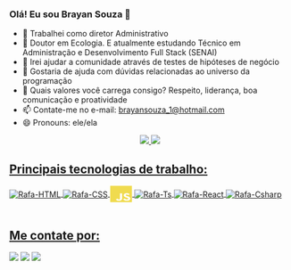 ### Olá! Eu sou Brayan Souza 👋



- 🔭 Trabalhei como diretor Administrativo
- 🌱 Doutor em Ecologia. E atualmente estudando Técnico em Administração e Desenvolvimento Full Stack (SENAI)
- 👯 Irei ajudar a comunidade através de testes de hipóteses de negócio
- 🤔 Gostaria de ajuda com dúvidas relacionadas ao universo da programação
- 💬 Quais valores você carrega consigo? Respeito, liderança, boa comunicação e proatividade 
- 📫 Contate-me no e-mail: brayansouza_1@hotmail.com
- 😄 Pronouns: ele/ela

<div align="center">
  <a href="https://github.com/Brayan-sant">
  <img height="180em" src="https://github-readme-stats.vercel.app/api?username=Brayan-sant&show_icons=true&theme=merko&include_all_commits=true&count_private=true"/>
  <img height="180em" src="https://github-readme-stats.vercel.app/api/top-langs/?username=Brayan-sant&layout=compact&langs_count=7&theme=dark"/>
    </div>
    
## Principais tecnologias de trabalho:

<div style="display: inline_block">
  <img align="center" alt="Rafa-HTML" height="30" width="40" src="https://cdn.jsdelivr.net/gh/devicons/devicon/icons/javascript/javascript-original.svg">
  <img align="center" alt="Rafa-CSS" height="30" width="40" src="https://cdn.jsdelivr.net/gh/devicons/devicon/icons/canva/canva-original.svg">
  <img align="center" alt="Rafa-Js" height="30" width="40" src="https://raw.githubusercontent.com/devicons/devicon/master/icons/javascript/javascript-plain.svg">
  <img align="center" alt="Rafa-Ts" height="30" width="40" src="https://cdn.jsdelivr.net/gh/devicons/devicon/icons/rstudio/rstudio-original.svg">
  <img align="center" alt="Rafa-React" height="30" width="40" src="https://cdn.jsdelivr.net/gh/devicons/devicon/icons/java/java-original-wordmark.svg">
  <img align="center" alt="Rafa-Csharp" height="30" width="40" src="https://cdn.jsdelivr.net/gh/devicons/devicon/icons/angularjs/angularjs-original.svg">
</div>
  <br>

  ## Me contate por:
  
<div>
  <a href="https://instagram.com/petrick.bs/" target="_blank"><img src="https://img.shields.io/badge/-Instagram-%23E4405F?style=for-the-badge&logo=instagram&logoColor=white" target="_blank"></a>
 	<a href = "https://web.facebook.com/brayan.souza.31/"><img src="https://img.shields.io/badge/Facebook-1877F2?style=for-the-badge&logo=facebook&logoColor=white"></a>
  <a href="https://www.linkedin.com/in/brayan-souza-5ab83b187/" target="_blank"><img src="https://img.shields.io/badge/-LinkedIn-%230077B5?style=for-the-badge&logo=linkedin&logoColor=white" target="_blank"></a> 
  </div>
